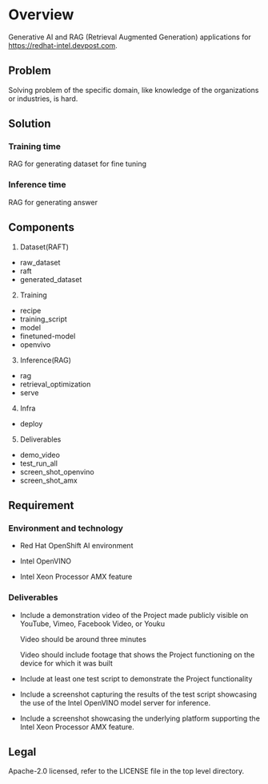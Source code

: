 # Overview

Generative AI and RAG (Retrieval Augmented Generation) applications for https://redhat-intel.devpost.com.

## Problem

Solving problem of the specific domain, like knowledge of the organizations or industries, is hard.

## Solution

### Training time

RAG for generating dataset for fine tuning

### Inference time

RAG for generating answer

## Components

1. Dataset(RAFT)

- raw_dataset
- raft
- generated_dataset

2. Training

- recipe
- training_script
- model
- finetuned-model
- openvivo

3. Inference(RAG)

- rag
- retrieval_optimization
- serve

4. Infra

- deploy

5. Deliverables

- demo_video
- test_run_all
- screen_shot_openvino
- screen_shot_amx

## Requirement

### Environment and technology

- Red Hat OpenShift AI environment

- Intel OpenVINO

- Intel Xeon Processor AMX feature

### Deliverables

- Include a demonstration video of the Project made publicly visible on YouTube, Vimeo, Facebook Video, or Youku

  Video should be around three minutes

  Video should include footage that shows the Project functioning on the device for which it was built

- Include at least one test script to demonstrate the Project functionality

- Include a screenshot capturing the results of the test script showcasing the use of the Intel OpenVINO model server for inference.

- Include a screenshot showcasing the underlying platform supporting the Intel Xeon Processor AMX feature.

## Legal

Apache-2.0 licensed, refer to the LICENSE file in the top level directory.
